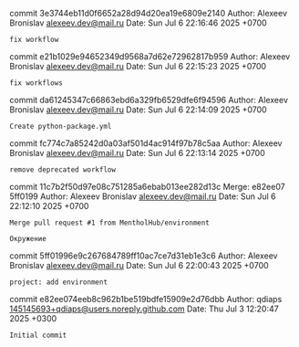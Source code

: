 commit 3e3744eb11d0f6652a28d94d20ea19e6809e2140
Author: Alexeev Bronislav <alexeev.dev@mail.ru>
Date:   Sun Jul 6 22:16:46 2025 +0700

    fix workflow

commit e21b1029e94652349d9568a7d62e72962817b959
Author: Alexeev Bronislav <alexeev.dev@mail.ru>
Date:   Sun Jul 6 22:15:23 2025 +0700

    fix workflows

commit da61245347c66863ebd6a329fb6529dfe6f94596
Author: Alexeev Bronislav <alexeev.dev@mail.ru>
Date:   Sun Jul 6 22:14:09 2025 +0700

    Create python-package.yml

commit fc774c7a85242d0a03af501d4ac914f97b78c5aa
Author: Alexeev Bronislav <alexeev.dev@mail.ru>
Date:   Sun Jul 6 22:13:14 2025 +0700

    remove deprecated workflow

commit 11c7b2f50d97e08c751285a6ebab013ee282d13c
Merge: e82ee07 5ff0199
Author: Alexeev Bronislav <alexeev.dev@mail.ru>
Date:   Sun Jul 6 22:12:10 2025 +0700

    Merge pull request #1 from MentholHub/environment
    
    Окружение

commit 5ff01996e9c267684789ff10ac7ce7d31eb1e3c6
Author: Alexeev Bronislav <alexeev.dev@mail.ru>
Date:   Sun Jul 6 22:00:43 2025 +0700

    project: add environment

commit e82ee074eeb8c962b1be519bdfe15909e2d76dbb
Author: qdiaps <145145693+qdiaps@users.noreply.github.com>
Date:   Thu Jul 3 12:20:47 2025 +0300

    Initial commit
